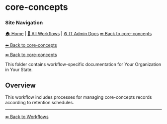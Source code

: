 # core-concepts

### Site Navigation
[🏠 Home](../../README.md) | [📂 All Workflows](../../users/users.md) | [⚙ IT Admin Docs](../../it-admins/README.md)
[⬅ Back to core-concepts](../README.md)

[⬅ Back to core-concepts](../README.md)

[⬅ Back to core-concepts](../README.md)

This folder contains workflow-specific documentation for Your Organization in Your State.

## Overview
This workflow includes processes for managing core-concepts records according to retention schedules.

---
[⬅ Back to Workflows](../users.md)